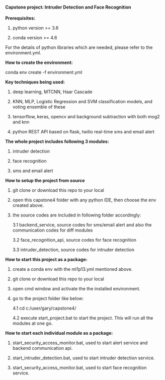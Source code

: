 
#### **Capstone project: Intruder Detection and Face Recognition**


**Prerequisites:**

1. python version >= 3.6

2. conda version >= 4.6

For the details of python libraries which are needed, please refer to the environment.yml.


**How to create the environment:**

conda env create -f environment.yml


**Key techniques being used:**

1. deep learning, MTCNN, Haar Cascade

2. KNN, MLP, Logistic Regression and SVM classification models, and voting ensemble of these

3. tensorflow, keras, opencv and background subtraction with both mog2 and knn

4. python REST API based on flask, twilio real-time sms and email alert


**The whole project includes following 3 modules:**

1. intruder detection

2. face recognition

3. sms and email alert


**How to setup the project from source**

1. git clone or download this repo to your local

2. open this capstone4 folder with any python IDE, then choose the env created above.

3. the source codes are included in following folder accordingly:

    3.1 backend_service, source codes for sms/email alert and also the communication codes for diff modules
    
    3.2 face_recognition_api, source codes for face recognition   
    
    3.3 intruder_detection, source codes for intruder detection


**How to start this project as a package:**

1. create a conda env with the ml1p13.yml mentioned above.

2. git clone or download this repo to your local

3. open cmd window and activate the the installed environment.

4. go to the project folder like below:

    4.1 cd c:/user/gary/capstone4/
    
    4.2 execute start_project.bat to start the project. This will run all the modules at one go.


**How to start each individual module as a package:**

1. start_security_access_monitor.bat, used to start alert service and backend communication api.

2. start_intruder_detection.bat, used to start intruder detection service.

3. start_security_access_monitor.bat, used to start face recognition service.